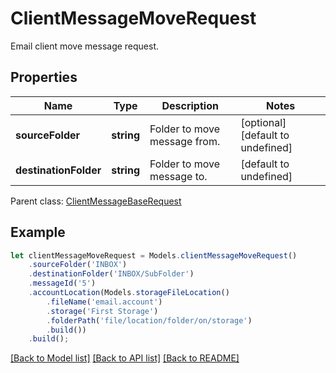 # ClientMessageMoveRequest

Email client move message request.             

## Properties
Name | Type | Description | Notes
---- | ---- | ----------- | -----
**sourceFolder** | **string** | Folder to move message from.              | [optional] [default to undefined]
**destinationFolder** | **string** | Folder to move message to.              | [default to undefined]

 Parent class: [ClientMessageBaseRequest](ClientMessageBaseRequest.md)


## Example
```typescript
let clientMessageMoveRequest = Models.clientMessageMoveRequest()
    .sourceFolder('INBOX')
    .destinationFolder('INBOX/SubFolder')
    .messageId('5')
    .accountLocation(Models.storageFileLocation()
        .fileName('email.account')
        .storage('First Storage')
        .folderPath('file/location/folder/on/storage')
        .build())
    .build();
```


[[Back to Model list]](README.md#documentation-for-models) [[Back to API list]](README.md#documentation-for-api-endpoints) [[Back to README]](README.md)
